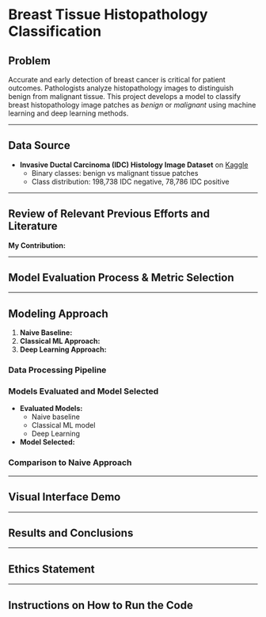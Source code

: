 # Breast Tissue Histopathology Classification

## Problem
Accurate and early detection of breast cancer is critical for patient outcomes. Pathologists analyze histopathology images to distinguish benign from malignant tissue. This project develops a model to classify breast histopathology image patches as *benign* or *malignant* using machine learning and deep learning methods.

---

## Data Source
- **Invasive Ductal Carcinoma (IDC) Histology Image Dataset** on [Kaggle](https://www.kaggle.com/datasets/paultimothymooney/breast-histopathology-images)  
  - Binary classes: benign vs malignant tissue patches
  - Class distribution: 198,738 IDC negative, 78,786 IDC positive

---

## Review of Relevant Previous Efforts and Literature  


**My Contribution:**  
 

---

## Model Evaluation Process & Metric Selection   

---

## Modeling Approach  
1. **Naive Baseline:** 
2. **Classical ML Approach:**  
3. **Deep Learning Approach:**  


### Data Processing Pipeline  

### Models Evaluated and Model Selected  
- **Evaluated Models:**  
  - Naive baseline  
  - Classical ML model
  - Deep Learning
- **Model Selected:**  

### Comparison to Naive Approach  
 

---

## Visual Interface Demo


---

## Results and Conclusions  
 

---

## Ethics Statement  
 

---

## Instructions on How to Run the Code
